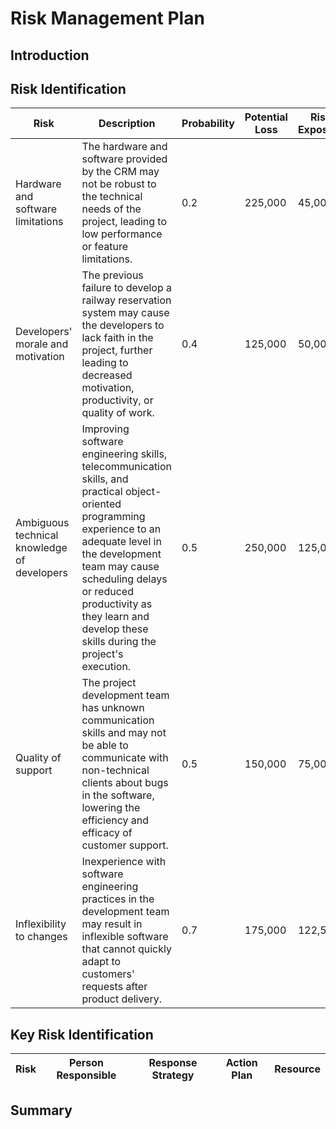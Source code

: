 # Risk Management Plan

## Introduction

## Risk Identification

| Risk | Description | Probability | Potential Loss | Risk Exposure | Risk Category |
| ---- | ----------- | ----------- | -------------- | ------------- | ------------- |
| Hardware and software limitations | The hardware and software provided by the CRM may not be robust to the technical needs of the project, leading to low performance or feature limitations. | 0.2 | 225,000 | 45,000 | Development Environment |
| Developers' morale and motivation | The previous failure to develop a railway reservation system may cause the developers to lack faith in the project, further leading to decreased motivation, productivity, or quality of work. | 0.4 | 125,000 | 50,000 | Staff |
| Ambiguous technical knowledge of developers | Improving software engineering skills, telecommunication skills, and practical object-oriented programming experience to an adequate level in the development team may cause scheduling delays or reduced productivity as they learn and develop these skills during the project's execution. | 0.5 | 250,000 | 125,000 | Staff |
| Quality of support | The project development team has unknown communication skills and may not be able to communicate with non-technical clients about bugs in the software, lowering the efficiency and efficacy of customer support. | 0.5 | 150,000 | 75,000 | Maintenance |
| Inflexibility to changes | Inexperience with software engineering practices in the development team may result in inflexible software that cannot quickly adapt to customers' requests after product delivery. | 0.7 | 175,000 | 122,500 | Maintenance |

## Key Risk Identification

| Risk | Person Responsible | Response Strategy | Action Plan | Resource |
| ---- | ------------------ | ----------------- | ----------- | -------- |

## Summary
